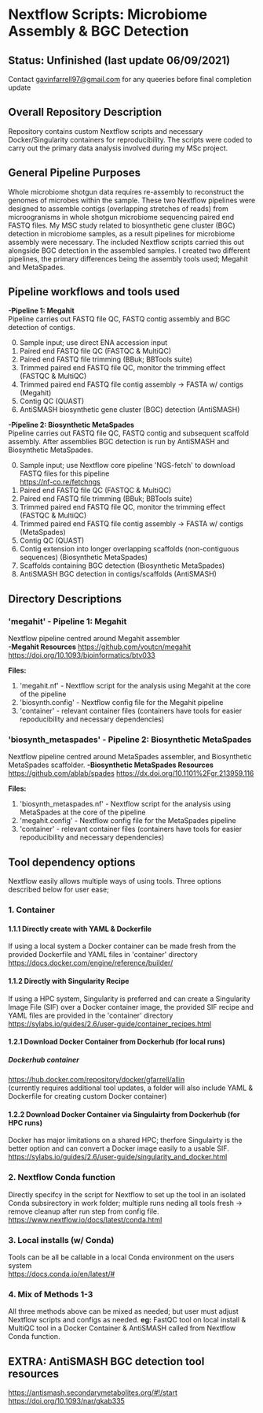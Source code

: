 # Nextflow Scripts: Microbiome Assembly & BGC Detection 
## Status: Unfinished (last update 06/09/2021)
Contact gavinfarrell97@gmail.com for any queeries before final completion update

## Overall Repository Description
Repository contains custom Nextflow scripts and necessary Docker/Singularity containers for reproducibility. The scripts were coded to carry out the primary data analysis involved during my MSc project. 

## General Pipeline Purposes
Whole microbiome shotgun data requires re-assembly to reconstruct the genomes of microbes within the sample. These two Nextflow pipelines were designed to assemble contigs (overlapping stretches of reads) from microogranisms in whole shotgun microbiome sequencing paired end FASTQ files. My MSC study related to biosynthetic gene cluster (BGC) detection in microbiome samples, as a result pipelines for microbiome assembly were necessary. The included Nextflow scripts carried this out alongside BGC detection in the assembled samples. I created two different pipelines, the primary differences being the assembly tools used; Megahit and MetaSpades. 

## Pipeline workflows and tools used 

****-Pipeline 1: Megahit**** <br/>
Pipeline carries out FASTQ file QC, FASTQ contig assembly and BGC detection of contigs.

0. Sample input; use direct ENA accession input
1. Paired end FASTQ file QC (FASTQC & MultiQC)
2. Paired end FASTQ file trimming (BBuk; BBTools suite)
3. Trimmed paired end FASTQ file QC, monitor the trimming effect (FASTQC & MultiQC)
4. Trimmed paired end FASTQ file contig assembly -> FASTA w/ contigs (Megahit)
5. Contig QC (QUAST)
6. AntiSMASH biosynthetic gene cluster (BGC) detection (AntiSMASH)

****-Pipeline 2: Biosynthetic MetaSpades**** <br/>
Pipeline carries out FASTQ file QC, FASTQ contig and subsequent scaffold assembly. After assemblies BGC detection is run by AntiSMASH and Biosynthetic MetaSpades.

0. Sample input; use Nextflow core pipeline 'NGS-fetch' to download FASTQ files for this pipeline <br/>
https://nf-co.re/fetchngs
2. Paired end FASTQ file QC (FASTQC & MultiQC)
3. Paired end FASTQ file trimming (BBuk; BBTools suite)
4. Trimmed paired end FASTQ file QC, monitor the trimming effect (FASTQC & MultiQC)
5. Trimmed paired end FASTQ file contig assembly -> FASTA w/ contigs (MetaSpades)
6. Contig QC (QUAST) <br/>
7. Contig extension into longer overlapping scaffolds (non-contiguous sequences) (Biosynthetic MetaSpades) <br/>
8. Scaffolds containing BGC detection (Biosynthetic MetaSpades)<br/>
9. AntiSMASH BGC detection in contigs/scaffolds (AntiSMASH)


## Directory Descriptions
### 'megahit' - Pipeline 1: Megahit
Nextflow pipeline centred around Megahit assembler <br /> 
****-Megahit Resources****
https://github.com/voutcn/megahit
https://doi.org/10.1093/bioinformatics/btv033

****Files:****
1. 'megahit.nf' - Nextflow script for the analysis using Megahit at the core of the pipeline
2. 'biosynth.config' - Nextflow config file for the Megahit pipeline
3. 'container' - relevant container files (containers have tools for easier repoducibility and necessary dependencies)

### 'biosynth_metaspades' - Pipeline 2: Biosynthetic MetaSpades
Nextflow pipeline centred around MetaSpades assembler, and Biosynthetic MetaSpades scaffolder.
****-Biosynthetic MetaSpades Resources****
https://github.com/ablab/spades
https://dx.doi.org/10.1101%2Fgr.213959.116

****Files:****
1. 'biosynth_metaspades.nf' - Nextflow script for the analysis using MetaSpades at the core of the pipeline
2. 'megahit.config' - Nextflow config file for the MetaSpades pipeline
3. 'container' - relevant container files (containers have tools for easier repoducibility and necessary dependencies)


## Tool dependency options
Nextflow easily allows multiple ways of using tools. Three options described below for user ease;

### 1. Container
#### 1.1.1 Directly create with YAML & Dockerfile
If using a local system a Docker container can be made fresh from the provided Dockerfile and YAML files in 'container' directory <br/>
https://docs.docker.com/engine/reference/builder/

#### 1.1.2 Directly with Singularity Recipe
If using a HPC system, Singularity is preferred and can create a Singularity Image File (SIF) over a Docker container image, the provided SIF recipe and YAML files are provided in the 'container' directory  <br/>
https://sylabs.io/guides/2.6/user-guide/container_recipes.html

#### 1.2.1 Download Docker Container from Dockerhub (for local runs)
##### Dockerhub container 
https://hub.docker.com/repository/docker/gfarrell/allin <br/>
(currently requires additional tool updates, a folder will also include YAML & Dockerfile for creating custom Docker container)

#### 1.2.2 Download Docker Container via Singulairty from Dockerhub (for HPC runs) <br/>
Docker has major limitations on a shared HPC; therfore Singulairty is the better option and can convert a Docker image easily to a usable SIF.
https://sylabs.io/guides/2.6/user-guide/singularity_and_docker.html

### 2. Nextflow Conda function
Directly specifcy in the script for Nextflow to set up the tool in an isolated Conda subsirectory in work folder; multiple runs neding all tools fresh -> remove cleanup after run step from config file. <br/>
https://www.nextflow.io/docs/latest/conda.html 

### 3. Local installs (w/ Conda)
Tools can be all be callable in a local Conda environment on the users system <br/>
https://docs.conda.io/en/latest/# 

### 4. Mix of Methods 1-3
All three methods above can be mixed as needed; but user must adjust Nextflow scripts and configs as needed.
****eg:**** FastQC tool on local install & MultiQC tool in a Docker Container & AntiSMASH called from Nextflow Conda function. 


## EXTRA: AntiSMASH BGC detection tool resources
https://antismash.secondarymetabolites.org/#!/start
https://doi.org/10.1093/nar/gkab335
